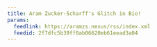 ```yaml
---
title: Aram Zucker-Scharff's Glitch in Bio!
params:
  feedlink: https://aramzs.nexus/rss/index.xml
  feedid: 2f7dfc5b39ff0ab06620eb61eead3a04
---
```

